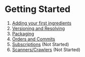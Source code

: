# Getting Started
1. [Adding your first ingredients](01-basics.md) 
2. [Versioning and Resolving](02-versions.md) 
3. [Packaging](03-packaging.md)
4. [Orders and Commits](orders_and_commits.md)
4. [Subscriptions](subscriptions.md) (Not Started)
5. [Scanners/Crawlers](scanners.md) (Not Started)
